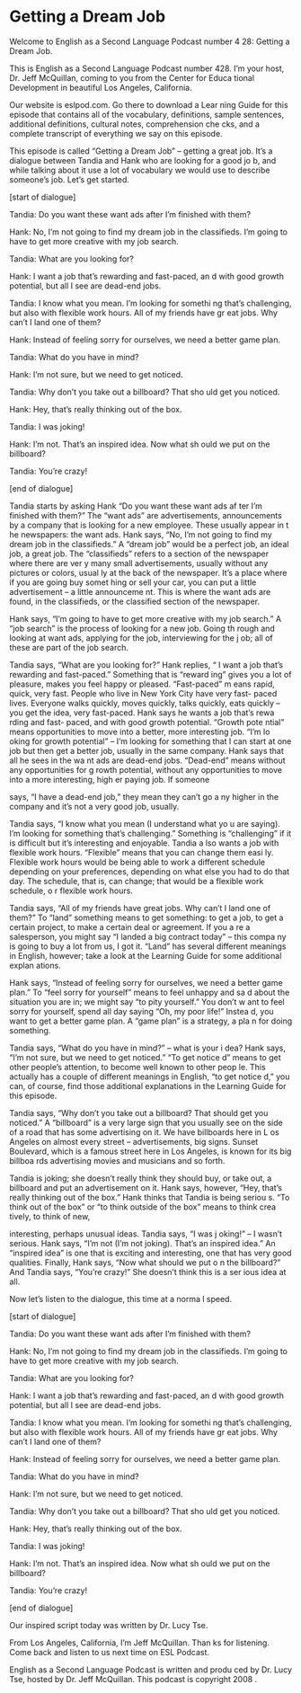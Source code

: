 # Getting a Dream Job

Welcome to English as a Second Language Podcast number 4 28: Getting a Dream Job.

This is English as a Second Language Podcast number 428.  I’m your host, Dr. Jeff McQuillan, coming to you from the Center for Educa tional Development in beautiful Los Angeles, California.

Our website is eslpod.com.  Go there to download a Lear ning Guide for this episode that contains all of the vocabulary, definitions, sample sentences, additional definitions, cultural notes, comprehension che cks, and a complete transcript of everything we say on this episode.

This episode is called “Getting a Dream Job” – getting a  great job.  It’s a dialogue between Tandia and Hank who are looking for a good jo b, and while talking about it use a lot of vocabulary we would use to describe  someone’s job.  Let’s get started.

[start of dialogue]

Tandia:  Do you want these want ads after I’m finished  with them?

Hank:  No, I’m not going to find my dream job in the classifieds.  I’m going to have to get more creative with my job search.

Tandia:  What are you looking for?

Hank:  I want a job that’s rewarding and fast-paced, an d with good growth potential, but all I see are dead-end jobs.

Tandia:  I know what you mean.  I’m looking for somethi ng that’s challenging, but also with flexible work hours.  All of my friends have gr eat jobs.  Why can’t I land one of them?

Hank:  Instead of feeling sorry for ourselves, we need a better game plan.

Tandia:  What do you have in mind?

Hank:  I’m not sure, but we need to get noticed.

 Tandia:  Why don’t you take out a billboard?  That sho uld get you noticed.

Hank:  Hey, that’s really thinking out of the box.

Tandia:  I was joking!

Hank:  I’m not.  That’s an inspired idea.  Now what sh ould we put on the billboard?

Tandia:  You’re crazy!

[end of dialogue]

Tandia starts by asking Hank “Do you want these want ads af ter I’m finished with them?”  The “want ads” are advertisements, announcements by a company that is looking for a new employee.  These usually appear in t he newspapers: the want ads.  Hank says, “No, I’m not going to find my dream  job in the classifieds.” A “dream job” would be a perfect job, an ideal job, a great job.  The “classifieds” refers to a section of the newspaper where there are ver y many small advertisements, usually without any pictures or colors, usual ly at the back of the newspaper.  It’s a place where if you are going buy somet hing or sell your car, you can put a little advertisement – a little announceme nt.  This is where the want ads are found, in the classifieds, or the classified section of the newspaper.

Hank says, “I’m going to have to get more creative with my job search.”  A “job search” is the process of looking for a new job.  Going th rough and looking at want ads, applying for the job, interviewing for the j ob; all of these are part of the job search.

Tandia says, “What are you looking for?”  Hank replies, “ I want a job that’s rewarding and fast-paced.”  Something that is “reward ing” gives you a lot of pleasure, makes you feel happy or pleased.  “Fast-paced” m eans rapid, quick, very fast.  People who live in New York City have very fast- paced lives. Everyone walks quickly, moves quickly, talks quickly, eats quickly – you get the idea, very fast-paced.  Hank says he wants a job that’s rewa rding and fast- paced, and with good growth potential.  “Growth pote ntial” means opportunities to move into a better, more interesting job.  “I’m lo oking for growth potential” – I’m looking for something that I can start at one job but then get a better job, usually in the same company.  Hank says that all he sees in the wa nt ads are dead-end jobs.  “Dead-end” means without any opportunities for g rowth potential, without any opportunities to move into a more interesting, high er paying job.  If someone

 says, “I have a dead-end job,” they mean they can’t go a ny higher in the company and it’s not a very good job, usually.

Tandia says, “I know what you mean (I understand what yo u are saying).  I’m looking for something that’s challenging.”  Something is “challenging” if it is difficult but it’s interesting and enjoyable.  Tandia a lso wants a job with flexible work hours.  “Flexible” means that you can change them easi ly.  Flexible work hours would be being able to work a different schedule depending on your preferences, depending on what else you had to do that day.  The schedule, that is, can change; that would be a flexible work schedule, o r flexible work hours.

Tandia says, “All of my friends have great jobs.  Why can’t  I land one of them?” To “land” something means to get something: to get a job, to get a certain project, to make a certain deal or agreement.  If you a re a salesperson, you might say “I landed a big contract today” – this compa ny is going to buy a lot from us, I got it.  “Land” has several different meanings in English, however; take a look at the Learning Guide for some additional explan ations.

Hank says, “Instead of feeling sorry for ourselves, we need a better game plan.” To “feel sorry for yourself” means to feel unhappy and sa d about the situation you are in; we might say “to pity yourself.”  You don’t w ant to feel sorry for yourself, spend all day saying “Oh, my poor life!”  Instea d, you want to get a better game plan.  A “game plan” is a strategy, a pla n for doing something.

Tandia says, “What do you have in mind?” – what is your i dea?  Hank says, “I’m not sure, but we need to get noticed.”  “To get notice d” means to get other people’s attention, to become well known to other peop le.  This actually has a couple of different meanings in English, “to get notice d,” you can, of course, find those additional explanations in the Learning Guide for this episode.

Tandia says, “Why don’t you take out a billboard?  That should get you noticed.” A “billboard” is a very large sign that you usually see on  the side of a road that has some advertising on it.  We have billboards here in L os Angeles on almost every street – advertisements, big signs.  Sunset Boulevard, which is a famous street here in Los Angeles, is known for its big billboa rds advertising movies and musicians and so forth.

Tandia is joking; she doesn’t really think they should buy, or take out, a billboard and put an advertisement on it.  Hank says, however, “Hey,  that’s really thinking out of the box.”  Hank thinks that Tandia is being seriou s.  “To think out of the box” or “to think outside of the box” means to think crea tively, to think of new,

 interesting, perhaps unusual ideas.  Tandia says, “I was j oking!” – I wasn’t serious.  Hank says, “I’m not (I’m not joking).  That’s an  inspired idea.”  An “inspired idea” is one that is exciting and interesting, one that has very good qualities.  Finally, Hank says, “Now what should we put o n the billboard?”  And Tandia says, “You’re crazy!”  She doesn’t think this is a ser ious idea at all.

Now let’s listen to the dialogue, this time at a norma l speed.

[start of dialogue]

Tandia:  Do you want these want ads after I’m finished  with them?

Hank:  No, I’m not going to find my dream job in the classifieds.  I’m going to have to get more creative with my job search.

Tandia:  What are you looking for?

Hank:  I want a job that’s rewarding and fast-paced, an d with good growth potential, but all I see are dead-end jobs.

Tandia:  I know what you mean.  I’m looking for somethi ng that’s challenging, but also with flexible work hours.  All of my friends have gr eat jobs.  Why can’t I land one of them?

Hank:  Instead of feeling sorry for ourselves, we need a better game plan.

Tandia:  What do you have in mind?

Hank:  I’m not sure, but we need to get noticed.

Tandia:  Why don’t you take out a billboard?  That sho uld get you noticed.

Hank:  Hey, that’s really thinking out of the box.

Tandia:  I was joking!

Hank:  I’m not.  That’s an inspired idea.  Now what sh ould we put on the billboard?

Tandia:  You’re crazy!

 [end of dialogue]

Our inspired script today was written by Dr. Lucy Tse.

From Los Angeles, California, I’m Jeff McQuillan.  Than ks for listening.  Come back and listen to us next time on ESL Podcast.

English as a Second Language Podcast is written and produ ced by Dr. Lucy Tse, hosted by Dr. Jeff McQuillan.  This podcast is copyright 2008 .


